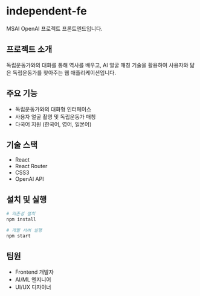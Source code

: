 # independent-fe

MSAI OpenAI 프로젝트 프론트엔드입니다.

## 프로젝트 소개
독립운동가와의 대화를 통해 역사를 배우고, AI 얼굴 매칭 기술을 활용하여 사용자와 닮은 독립운동가를 찾아주는 웹 애플리케이션입니다.

## 주요 기능
- 독립운동가와의 대화형 인터페이스
- 사용자 얼굴 촬영 및 독립운동가 매칭
- 다국어 지원 (한국어, 영어, 일본어)

## 기술 스택
- React
- React Router
- CSS3
- OpenAI API

## 설치 및 실행
```bash
# 의존성 설치
npm install

# 개발 서버 실행
npm start
```

## 팀원
- Frontend 개발자
- AI/ML 엔지니어
- UI/UX 디자이너
